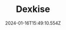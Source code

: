 ---
title: "Dexkise"
excerpt: "Développement fullstack d'une application dédiée à la gestion d'une collection de cartes."
coverImage: "/img/project-dexkise-A.png"
date: "2024-01-16T15:49:10.554Z"
skills:
  - PWA
  - React
  - Python
  - Tesseract
---